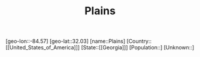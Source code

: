 ﻿---
title: "Plains"
location: [32.03,-84.57]
type: City
tags:
- geo/City


SpocWebEntityId: 33398
isDeleted: false
confidential: public

---
[geo-lon::-84.57]
[geo-lat::32.03]
[name::Plains]
[Country::[[United_States_of_America]]]
[State::[[Georgia]]]
[Population::]
[Unknown::]

